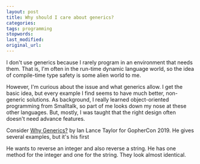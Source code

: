 ```yaml
---
layout: post
title: Why should I care about generics?
categories:
tags: programming
stopwords:
last_modified:
original_url:
---
```


I don't use generics because I rarely program in an environment that needs them. That is, I'm often in the run-time dynamic language world, so the idea of compile-time type safety is some alien world to me.

<!--more-->

However, I'm curious about the issue and what generics allow. I get the basic idea, but every example I find seems to have much better, non-generic solutions. As background, I really learned object-oriented programming from Smalltalk, so part of me looks down my nose at these other languages. But, mostly, I was taught that the right design often doesn't need advance features.

Consider [Why Generics?](https://go.dev/blog/why-generics) by Ian Lance Taylor for GopherCon 2019. He gives several examples, but it's his first

He wants to reverse an integer and also reverse a string. He has one method for the integer and one for the string. They look almost identical.


